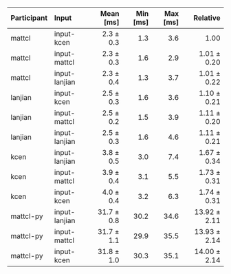 | Participant | Input | Mean [ms] | Min [ms] | Max [ms] | Relative |
|:---|:---|---:|---:|---:|---:|
| mattcl | input-kcen | 2.3 ± 0.3 | 1.3 | 3.6 | 1.00 |
| mattcl | input-mattcl | 2.3 ± 0.3 | 1.6 | 2.9 | 1.01 ± 0.20 |
| mattcl | input-lanjian | 2.3 ± 0.4 | 1.3 | 3.7 | 1.01 ± 0.22 |
| lanjian | input-kcen | 2.5 ± 0.3 | 1.6 | 3.6 | 1.10 ± 0.21 |
| lanjian | input-mattcl | 2.5 ± 0.2 | 1.5 | 3.9 | 1.11 ± 0.20 |
| lanjian | input-lanjian | 2.5 ± 0.3 | 1.6 | 4.6 | 1.11 ± 0.21 |
| kcen | input-lanjian | 3.8 ± 0.5 | 3.0 | 7.4 | 1.67 ± 0.34 |
| kcen | input-mattcl | 3.9 ± 0.4 | 3.1 | 5.5 | 1.73 ± 0.31 |
| kcen | input-kcen | 4.0 ± 0.4 | 3.2 | 6.3 | 1.74 ± 0.31 |
| mattcl-py | input-lanjian | 31.7 ± 0.8 | 30.2 | 34.6 | 13.92 ± 2.11 |
| mattcl-py | input-mattcl | 31.7 ± 1.1 | 29.9 | 35.5 | 13.93 ± 2.14 |
| mattcl-py | input-kcen | 31.8 ± 1.0 | 30.3 | 35.1 | 14.00 ± 2.14 |
